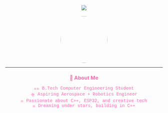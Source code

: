 <!-- Profile Header -->
<h1 align="center">
  <img src="https://readme-typing-svg.herokuapp.com?font=Press+Start+2P&size=16&duration=3000&color=FF69B4&center=true&vCenter=true&width=800&height=45&lines=Hi+I'm+Taniksha+%F0%9F%91%8B;Engineering+my+way+through+code%2C+stars+%26+robots+%E2%9C%A8;" />
</h1>

<!-- 8-bit Pixel Avatar (Optional) -->
<p align="center">
  <img src="https://avatars.githubusercontent.com/u/00000000?v=4" width="150" style="border-radius:50%;" />
</p>

---

<h3 align="center" style="color:#FF69B4;">🎯 About Me</h3>

<p align="center" style="color:#FF69B4; font-family:'Courier New', monospace;">
  👩‍💻 B.Tech Computer Engineering Student <br>
  🛸 Aspiring Aerospace + Robotics Engineer <br>
  💖 Passionate about C++, ESP32, and creative tech <br>
  🌌 Dreaming under stars, building in C++
</p>